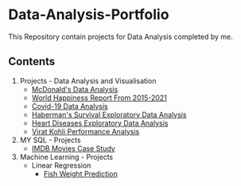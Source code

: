 # Data-Analysis-Portfolio

This Repository contain projects for Data Analysis completed by me.

Contents
--------------------------------------------------------------------------------
1. Projects - Data Analysis and Visualisation
      - [McDonald's Data Analysis](https://github.com/SuchiKSharma/Data-Analysis-Portfolio/blob/Machine-Learning-Projects/McDonald's%20Data%20Analysis.ipynb)
      - [World Happiness Report From 2015-2021](https://github.com/SuchiKSharma/Data-Analysis-Portfolio/blob/Machine-Learning-Projects/World%20Happiness%20Report%20From%202015%20-%202021.ipynb)
      - [Covid-19 Data Analysis](https://github.com/SuchiKSharma/Data-Analysis-Portfolio/blob/Machine-Learning-Projects/Covid%2019.ipynb)
      - [Haberman's Survival Exploratory Data Analysis](https://github.com/SuchiKSharma/Data-Analysis-Portfolio/blob/Machine-Learning-Projects/Haberman's%20Survival%20Exploratory%20Data%20Analysis.ipynb)
      - [Heart Diseases Exploratory Data Analysis](https://github.com/SuchiKSharma/Data-Analysis-Portfolio/blob/Machine-Learning-Projects/Heart%20Disease%20Analysis.ipynb)
      - [Virat Kohli Performance Analysis](https://github.com/SuchiKSharma/Data-Analysis-Portfolio/blob/Machine-Learning-Projects/%F0%9F%8F%8FVirat%20Kohli%20Performance%20Analysis%F0%9F%8F%8F.ipynb)
2. MY SQL - Projects
      - [IMDB Movies Case Study](https://github.com/SuchiKSharma/MySQL)
3. Machine Learning - Projects
    - Linear Regression
      - [Fish Weight Prediction](https://github.com/SuchiKSharma/Machine-Learning-Projects/blob/Machine-Learning-Projects/Fish%20Weight%20Multiple%20Linear%20Regression.ipynb)


